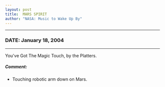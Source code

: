 ```yaml
---
layout: post
title:  MARS SPIRIT
author: "NASA: Music to Wake Up By"
---
```


----
### DATE: January 18, 2004
----
You've Got The Magic Touch, by the Platters.

##### Comment:
* Touching robotic arm down on Mars.
